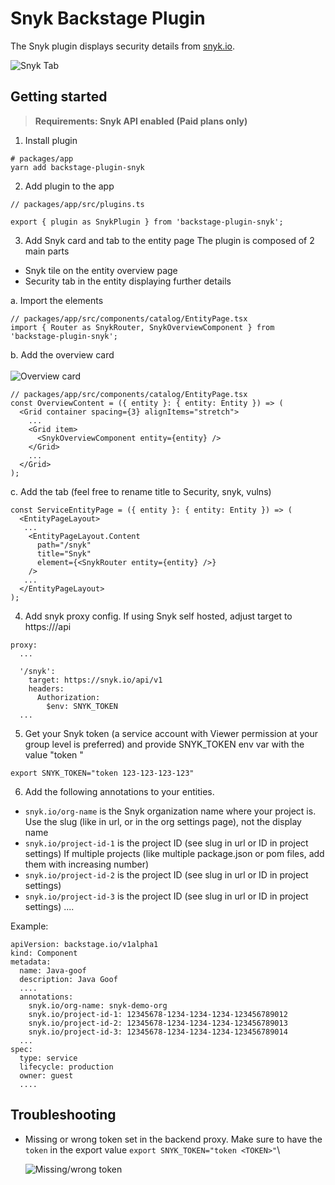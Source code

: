 # Snyk Backstage Plugin

The Snyk plugin displays security details from [snyk.io](https://snyk.io/).

![Snyk Tab](https://storage.googleapis.com/snyk-technical-services.appspot.com/backstage-screenshots/backstage-snyk-plugin-tab.png)

## Getting started

> **Requirements: Snyk API enabled (Paid plans only)**

1. Install plugin
```
# packages/app
yarn add backstage-plugin-snyk
```

2. Add plugin to the app
```
// packages/app/src/plugins.ts

export { plugin as SnykPlugin } from 'backstage-plugin-snyk';

```

3. Add Snyk card and tab to the entity page
The plugin is composed of 2 main parts
- Snyk tile on the entity overview page
- Security tab in the entity displaying further details

a. Import the elements
```
// packages/app/src/components/catalog/EntityPage.tsx
import { Router as SnykRouter, SnykOverviewComponent } from 'backstage-plugin-snyk';

```

b. Add the overview card\
\
![Overview card](https://storage.googleapis.com/snyk-technical-services.appspot.com/backstage-screenshots/backstage-plugin-overview-card.png)

```
// packages/app/src/components/catalog/EntityPage.tsx
const OverviewContent = ({ entity }: { entity: Entity }) => (
  <Grid container spacing={3} alignItems="stretch">
    ...
    <Grid item>        
      <SnykOverviewComponent entity={entity} />
    </Grid>
    ...
  </Grid>
);
```

c. Add the tab (feel free to rename title to Security, snyk, vulns)
```
const ServiceEntityPage = ({ entity }: { entity: Entity }) => (
  <EntityPageLayout>
   ...
    <EntityPageLayout.Content
      path="/snyk"
      title="Snyk"
      element={<SnykRouter entity={entity} />}
    />
   ...
  </EntityPageLayout>
);
```

4. Add snyk proxy config. If using Snyk self hosted, adjust target to https://<YOURHOSTNAME>/api
```
proxy:
  ...

  '/snyk':
    target: https://snyk.io/api/v1
    headers:
      Authorization:
        $env: SNYK_TOKEN
  ...
```

5. Get your Snyk token (a service account with Viewer permission at your group level is preferred) and provide SNYK_TOKEN env var with the value "token <YOURTOKEN>"
```
export SNYK_TOKEN="token 123-123-123-123"
```

6. Add the following annotations to your entities.
- `snyk.io/org-name` is the Snyk organization name where your project is. Use the slug (like in url, or in the org settings page), not the display name
- `snyk.io/project-id-1` is the project ID (see slug in url or ID in project settings)
If multiple projects (like multiple package.json or pom files, add them with increasing number)
- `snyk.io/project-id-2` is the project ID (see slug in url or ID in project settings)
- `snyk.io/project-id-3` is the project ID (see slug in url or ID in project settings)
....


Example:
```
apiVersion: backstage.io/v1alpha1
kind: Component
metadata:
  name: Java-goof
  description: Java Goof
  ....
  annotations:
    snyk.io/org-name: snyk-demo-org
    snyk.io/project-id-1: 12345678-1234-1234-1234-123456789012
    snyk.io/project-id-2: 12345678-1234-1234-1234-123456789013
    snyk.io/project-id-3: 12345678-1234-1234-1234-123456789014
  ...
spec:
  type: service
  lifecycle: production
  owner: guest
  ....
```


## Troubleshooting

- Missing or wrong token set in the backend proxy. Make sure to have the `token` in the export value
`export SNYK_TOKEN="token <TOKEN>"`\

    ![Missing/wrong token](https://storage.googleapis.com/snyk-technical-services.appspot.com/backstage-screenshots/backstage_card_error_wrong_or_missing_token.png)